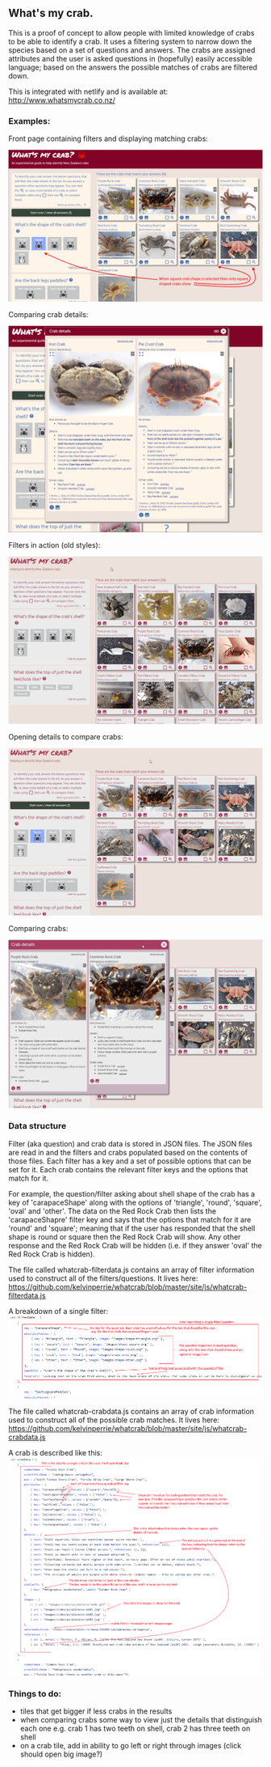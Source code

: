 ## What's my crab.

This is a proof of concept to allow people with limited knowledge of crabs to be able to identify a crab. It uses a filtering system to narrow down the species based on a set of questions and answers. The crabs are assigned attributes and the user is asked questions in (hopefully) easily accessible language; based on the answers the possible matches of crabs are filtered down.

This is integrated with netlify and is available at:
http://www.whatsmycrab.co.nz/


### Examples:

Front page containing filters and displaying matching crabs:

![Example 1](examples/example04-filtering.png?raw=true "Example of front page")

Comparing crab details:

![Example 2](examples/example05-viewingdetails.png?raw=true "Example of comparing details")

Filters in action (old styles):

![Example 3](examples/example01-filters.gif?raw=true "Filters in action")


Opening details to compare crabs:

![Example 4](examples/example02-details.gif?raw=true "Opening details")


Comparing crabs:

![Example 5](examples/example03-details.gif?raw=true "Comparing crab details")

### Data structure

Filter (aka question) and crab data is stored in JSON files. The JSON files are read in and the filters and crabs populated based on the contents of those files. Each filter has a key and a set of possible options that can be set for it. Each crab contains the relevant filter keys and the options that match for it. 

For example, the question/filter asking about shell shape of the crab has a key of 'carapaceShape' along with the options of 'triangle', 'round', 'square', 'oval' and 'other'. 
The data on the Red Rock Crab then lists the 'carapaceShapre' filter key and says that the options that match for it are 'round' and 'square'; meaning that if the user has responded that the shell shape is round or square then the Red Rock Crab will show. Any other response and the Red Rock Crab will be hidden (i.e. if they answer 'oval' the Red Rock Crab is hidden).

The file called whatcrab-filterdata.js contains an array of filter information used to construct all of the filters/questions. It lives here:
https://github.com/kelvinperrie/whatcrab/blob/master/site/js/whatcrab-filterdata.js

A breakdown of a single filter:
![Example 6](examples/example06-filterdata.png?raw=true "filter data explaination")

The file called whatcrab-crabdata.js contains an array of crab information used to construct all of the possible crab matches. It lives here:
https://github.com/kelvinperrie/whatcrab/blob/master/site/js/whatcrab-crabdata.js

A crab is described like this:
![Example 7](examples/example07-crabdata.png?raw=true "crab data explaination")

### Things to do:
* tiles that get bigger if less crabs in the results
* when comparing crabs some way to view just the details that distinguish each one e.g. crab 1 has two teeth on shell, crab 2 has three teeth on shell
* on a crab tile, add in ability to go left or right through images (click should open big image?)

